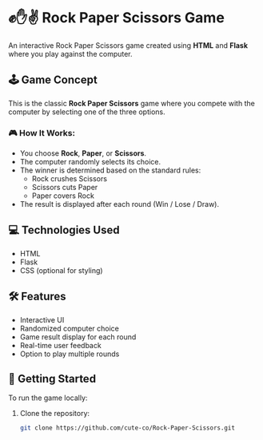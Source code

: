 # ✊✋✌️ Rock Paper Scissors Game

An interactive Rock Paper Scissors game created using **HTML** and **Flask** where you play against the computer.

## 🕹️ Game Concept

This is the classic **Rock Paper Scissors** game where you compete with the computer by selecting one of the three options.

### 🎮 How It Works:
- You choose **Rock**, **Paper**, or **Scissors**.
- The computer randomly selects its choice.
- The winner is determined based on the standard rules:
  - Rock crushes Scissors
  - Scissors cuts Paper
  - Paper covers Rock
- The result is displayed after each round (Win / Lose / Draw).

## 💻 Technologies Used

- HTML
- Flask
- CSS (optional for styling)

## 🛠 Features

- Interactive UI
- Randomized computer choice
- Game result display for each round
- Real-time user feedback
- Option to play multiple rounds

## 🚀 Getting Started

To run the game locally:

1. Clone the repository:
   ```bash
   git clone https://github.com/cute-co/Rock-Paper-Scissors.git
